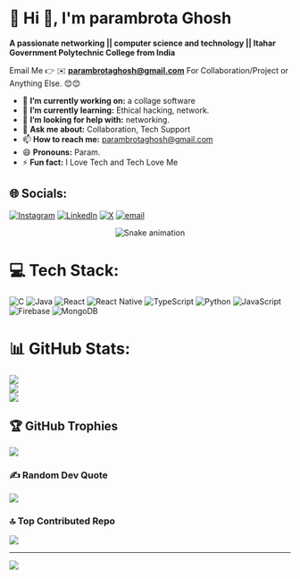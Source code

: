 # 💫 Hi 👋, I'm parambrota  Ghosh
**A passionate networking || computer science and technology || Itahar Government Polytechnic College from India**

Email Me 👉 ✉️ **parambrotaghosh@gmail.com** For Collaboration/Project or Anything Else. 😊😊

- 🔭 **I’m currently working on:** a collage software
- 🌱 **I’m currently learning:** Ethical hacking, network.
- 🤔 **I’m looking for help with:** networking.
- 💬 **Ask me about:** Collaboration, Tech Support
- 📫 **How to reach me:** parambrotaghosh@gmail.com
- 😄 **Pronouns:** Param.
- ⚡ **Fun fact:** I Love Tech and Tech Love Me

## 🌐 Socials:
[![Instagram](https://img.shields.io/badge/Instagram-%23E4405F.svg?logo=Instagram&logoColor=white)](https://instagram.com/ghost._pxl) [![LinkedIn](https://img.shields.io/badge/LinkedIn-%230077B5.svg?logo=linkedin&logoColor=white)](https://linkedin.com/in/parambrota-ghosh) [![X](https://img.shields.io/badge/X-black.svg?logo=X&logoColor=white)](https://x.com/P_G_Slow_Code) [![email](https://img.shields.io/badge/Email-D14836?logo=gmail&logoColor=white)](mailto:parambrotaghosh@gmail.com) 

<!-- Snake Game Repo View -->

<div align="center">
  <img src="https://profile-readme-generator.com/assets/snake.svg" alt="Snake animation" />
</div>

# 💻 Tech Stack:
![C](https://img.shields.io/badge/c-%2300599C.svg?style=for-the-badge&logo=c&logoColor=white) ![Java](https://img.shields.io/badge/java-%23ED8B00.svg?style=for-the-badge&logo=openjdk&logoColor=white) ![React](https://img.shields.io/badge/react-%2320232a.svg?style=for-the-badge&logo=react&logoColor=%2361DAFB) ![React Native](https://img.shields.io/badge/react_native-%2320232a.svg?style=for-the-badge&logo=react&logoColor=%2361DAFB) ![TypeScript](https://img.shields.io/badge/typescript-%23007ACC.svg?style=for-the-badge&logo=typescript&logoColor=white) ![Python](https://img.shields.io/badge/python-3670A0?style=for-the-badge&logo=python&logoColor=ffdd54) ![JavaScript](https://img.shields.io/badge/javascript-%23323330.svg?style=for-the-badge&logo=javascript&logoColor=%23F7DF1E) ![Firebase](https://img.shields.io/badge/firebase-a08021?style=for-the-badge&logo=firebase&logoColor=ffcd34) ![MongoDB](https://img.shields.io/badge/MongoDB-%234ea94b.svg?style=for-the-badge&logo=mongodb&logoColor=white)
# 📊 GitHub Stats:
![](https://github-readme-stats.vercel.app/api?username=Param-Ghost&theme=dark&hide_border=false&include_all_commits=true&count_private=false)<br/>
![](https://nirzak-streak-stats.vercel.app/?user=Param-Ghost&theme=dark&hide_border=false)<br/>
![](https://github-readme-stats.vercel.app/api/top-langs/?username=Param-Ghost&theme=dark&hide_border=false&include_all_commits=true&count_private=false&layout=compact)

## 🏆 GitHub Trophies
![](https://github-profile-trophy.vercel.app/?username=Param-Ghost&theme=radical&no-frame=false&no-bg=true&margin-w=4)

### ✍️ Random Dev Quote
![](https://quotes-github-readme.vercel.app/api?type=horizontal&theme=radical)

### 🔝 Top Contributed Repo
![](https://github-contributor-stats.vercel.app/api?username=Param-Ghost&limit=5&theme=dark&combine_all_yearly_contributions=true)

---
[![](https://visitcount.itsvg.in/api?id=Param-Ghost&icon=0&color=0)](https://visitcount.itsvg.in)

<!-- Proudly created with GPRM ( https://gprm.itsvg.in ) -->
